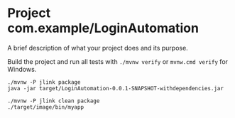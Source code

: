 # Project com.example/LoginAutomation

A brief description of what your project does and its purpose.

Build the project and run all tests with `./mvnw verify` or `mvnw.cmd verify` for Windows.



```shell
./mvnw -P jlink package
java -jar target/LoginAutomation-0.0.1-SNAPSHOT-withdependencies.jar
```


```shell
./mvnw -P jlink clean package
./target/image/bin/myapp
```
